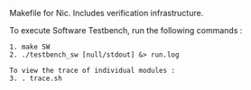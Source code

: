 Makefile for Nic. Includes verification infrastructure.


To execute Software Testbench, run the following commands : 

```
1. make SW
2. ./testbench_sw [null/stdout] &> run.log

To view the trace of individual modules : 
3. . trace.sh
```
